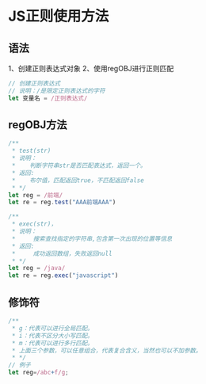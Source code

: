 # JS正则使用方法

## 语法

1、创建正则表达式对象
2、使用regOBJ进行正则匹配

``` javascript
// 创建正则表达式
// 说明：/是限定正则表达式的字符
let 变量名 = /正则表达式/
```

## regOBJ方法

``` javascript
/**
 * test(str)
 * 说明：
 *    判断字符串str是否匹配表达式，返回一个。
 * 返回: 
 *    布尔值，匹配返回true，不匹配返回false
 * */
let reg = /前端/
let re = reg.test("AAA前端AAA")

/**
 * exec(str)，
 * 说明： 
 *     搜索查找指定的字符串,包含第一次出现的位置等信息
 * 返回:  
 *     成功返回数组，失败返回null
 * */
let reg = /java/
let re = reg.exec("javascript")
```

## 修饰符

``` javascript
/**
 * g：代表可以进行全局匹配。
 * i：代表不区分大小写匹配。
 * m：代表可以进行多行匹配。
 * 上面三个参数，可以任意组合，代表复合含义，当然也可以不加参数。
 * */
// 例子
let reg=/abc+f/g;
```